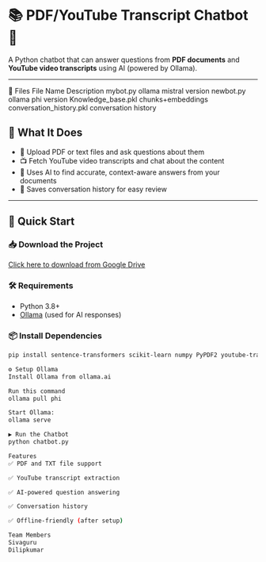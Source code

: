 # 📚 PDF/YouTube Transcript Chatbot 🤖

A Python chatbot that can answer questions from **PDF documents** and **YouTube video transcripts** using AI (powered by Ollama).

---
📁 Files
File Name  	Description
mybot.py  	ollama mistral version
newbot.py	  ollama  phi version
Knowledge_base.pkl   chunks+embeddings
conversation_history.pkl   conversation history


## 🚀 What It Does

- 📄 Upload PDF or text files and ask questions about them  
- 📺 Fetch YouTube video transcripts and chat about the content  
- 🧠 Uses AI to find accurate, context-aware answers from your documents  
- 💾 Saves conversation history for easy review  

---

## 🔧 Quick Start

### 📥 Download the Project  
[Click here to download from Google Drive](https://drive.google.com/drive/folders/1EV9jg-Pjie61fHtzSap_8g3esJWBZZ4V?usp=sharing)

### 🛠 Requirements  
- Python 3.8+  
- [Ollama](https://ollama.ai) (used for AI responses)

### 📦 Install Dependencies

```bash
pip install sentence-transformers scikit-learn numpy PyPDF2 youtube-transcript-api requests

⚙️ Setup Ollama
Install Ollama from ollama.ai

Run this command
ollama pull phi

Start Ollama:
ollama serve

▶️ Run the Chatbot
python chatbot.py

Features
✅ PDF and TXT file support

✅ YouTube transcript extraction

✅ AI-powered question answering

✅ Conversation history

✅ Offline-friendly (after setup)

Team Members
Sivaguru
Dilipkumar
